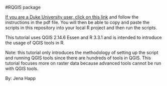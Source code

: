 #RQGIS package

[If you are a Duke University user, click on this link][1] and follow the instructions in the pdf file.  You will then be able to copy and paste the scripts in this repository into your local R project and then run the scripts.

This tutorial uses QGIS 2.14.6 Essen and R 3.3.1 and is intended to introduce the usage of QGIS tools in R.  

Note: this tutorial only introduces the methodology of setting up the script and running QGIS tools since there are hundreds of tools in QGIS.  This tutorial focuses more on raster data because advanced tools cannot be run with QGIS tools.

[1]: https://duke.box.com/s/m1ju1xy0dq8mhflwo33tqqtu9d0biaq2

By: Jena Happ
